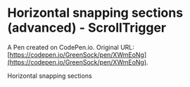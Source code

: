 # Horizontal snapping sections (advanced) - ScrollTrigger

A Pen created on CodePen.io. Original URL: [https://codepen.io/GreenSock/pen/XWmEoNg](https://codepen.io/GreenSock/pen/XWmEoNg).

Horizontal snapping sections

